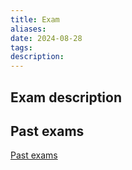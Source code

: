 ```yaml
---
title: Exam
aliases: 
date: 2024-08-28
tags: 
description:
---
```


## Exam description

## Past exams

[Past exams](https://liveunibo-my.sharepoint.com/personal/mattia_orlandi_studio_unibo_it/_layouts/15/onedrive.aspx?id=%2Fpersonal%2Fmattia%5Forlandi%5Fstudio%5Funibo%5Fit%2FDocuments%2FDocumenti%2FMaster%20AI%2FYear%201%2FLanguages%20and%20Algorithms%20for%20Artificial%20Intelligence%2F2019%2D2020%2FModule%203%2FExersises%20and%20Exams)


